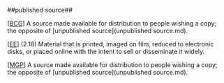 ##published source##

\[[BCG](SOURCES.md#BCG)\] A source made available for distribution to people wishing a copy; the opposite of [unpublished source](unpublished source.md).

\[[EE](SOURCES.md#EE)\] (2.18) Material that is printed, imaged on film, reduced to electronic disks, or placed online with the intent to sell or disseminate it widely.

\[[MGP](SOURCES.md#MGP)\] A source made available for distribution to people wishing a copy; the opposite of [unpublished source](unpublished source.md).
